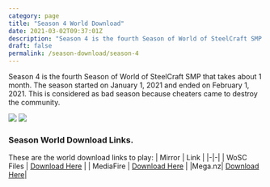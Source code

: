 ```yaml
---
category: page
title: "Season 4 World Download"
date: 2021-03-02T09:37:01Z
description: "Season 4 is the fourth Season of World of SteelCraft SMP that takes about 1 month. The season started on January 1, 2021 and ended on February 1, 2021. This is considered as bad season because cheaters came to destroy the community."
draft: false
permalink: /season-download/season-4
---
```

Season 4 is the fourth Season of World of SteelCraft SMP that takes about 1 month. The season started on January 1, 2021 and ended on February 1, 2021. This is considered as bad season because cheaters came to destroy the community.

![](https://cdn.discordapp.com/attachments/816191108249157633/816274956237144128/unknown.png)
![](https://cdn.discordapp.com/attachments/816191108249157633/816275645478862888/unknown.png)

<div class="padding-post">

### Season World Download Links.
These are the world download links to play:
| Mirror | Link |
|-|-|
| WoSC Files | [Download Here](https://wosc.tk/WoSCSMPS4-GD) | 
| MediaFire | [Download Here](https://wosc.tk/WoSCSMPS4-MF) |
|Mega.nz| [Download Here](https://wosc.tk/WoSCSMPS4-MG)|
</div>

